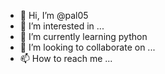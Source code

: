 - 👋 Hi, I’m @pal05
- 👀 I’m interested in ...
- 🌱 I’m currently learning python 
- 💞️ I’m looking to collaborate on ...
- 📫 How to reach me ...

<!---
pal05/pal05 is a ✨ special ✨ repository because its `README.md` (this file) appears on your GitHub profile.
You can click the Preview link to take a look at your changes.
--->

